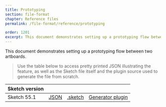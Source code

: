 ```yaml
---
title: Prototyping
section: file-format
chapter: Reference files
permalink: /file-format/reference/prototyping

order: 1201
excerpt: This document demonstrates setting up a prototyping flow between two artboards.
---
```


This document demonstrates setting up a prototyping flow between two artboards.

> Use the table below to access pretty printed JSON illustrating the feature, as well as the Sketch file itself and the plugin source used to generate the file from scratch.

| Sketch version |                                                                                                          |                                                                                                                    |                                                                                                                                                 |
| -------------- | -------------------------------------------------------------------------------------------------------- | ------------------------------------------------------------------------------------------------------------------ | ----------------------------------------------------------------------------------------------------------------------------------------------- |
| Sketch 55.1    | [JSON](https://github.com/BohemianCoding/SketchAPI/tree/develop/reference-files/55.1/prototyping/output) | [.sketch](https://github.com/BohemianCoding/SketchAPI/tree/develop/reference-files/55.1/prototyping/output.sketch) | [Generator plugin](https://github.com/BohemianCoding/SketchAPI/tree/develop/reference-files/plugin.sketchplugin/Contents/Sketch/prototyping.js) |
